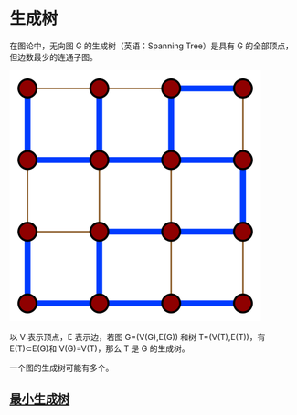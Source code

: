 # 生成树
在图论中，无向图 G 的生成树（英语：Spanning Tree）是具有 G 的全部顶点，但边数最少的连通子图。  

![](./spanning_tree.png)  

以 V 表示顶点，E 表示边，若图 G=(V(G),E(G)) 和树 T=(V(T),E(T))，有 E(T)⊂E(G)和 V(G)=V(T)，那么 T 是 G 的生成树。  

一个图的生成树可能有多个。  

## [最小生成树](./../MinimumSpanningTree/README.md)  
